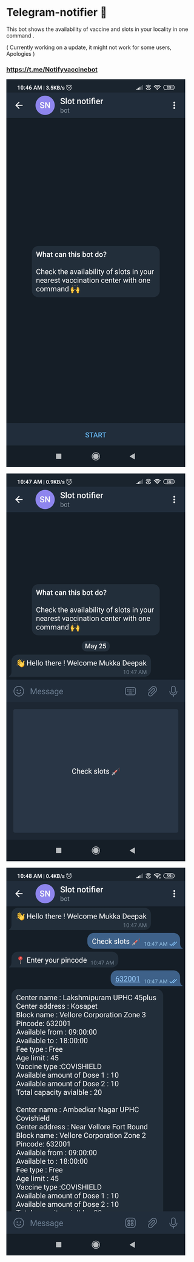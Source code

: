 # Telegram-notifier 💉
This bot shows the availability of vaccine and slots in your locality in one command .

( Currently working on a update, it might not work for some users, Apologies )

### https://t.me/Notifyvaccinebot

![](https://github.com/Deepakmukka1/telegram-notifier/blob/master/Resources/Screenshot_2021-05-25-10-46-54-723_org.telegram.messenger.jpg)

![](https://github.com/Deepakmukka1/telegram-notifier/blob/master/Resources/Screenshot_2021-05-25-10-47-41-708_org.telegram.messenger.jpg)

![](https://github.com/Deepakmukka1/telegram-notifier/blob/master/Resources/Screenshot_2021-05-25-10-48-01-150_org.telegram.messenger.jpg)

